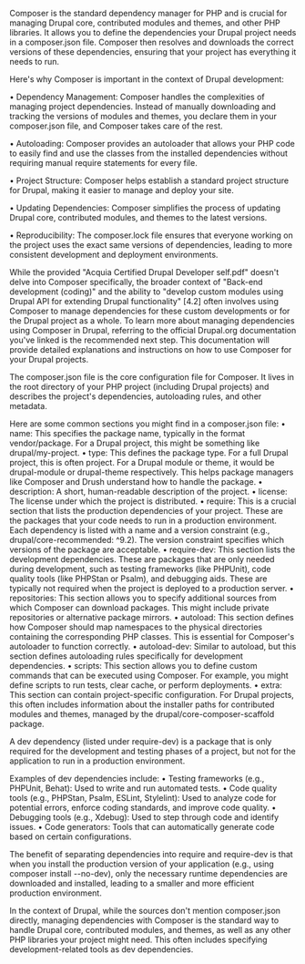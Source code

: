 


Composer is the standard dependency manager for PHP and is crucial for managing Drupal core, contributed modules and themes, and other PHP libraries. It allows you to define the dependencies your Drupal project needs in a composer.json file. Composer then resolves and downloads the correct versions of these dependencies, ensuring that your project has everything it needs to run.

Here's why Composer is important in the context of Drupal development:

• Dependency Management: Composer handles the complexities of managing project dependencies. Instead of manually downloading and tracking the versions of modules and themes, you declare them in your composer.json file, and Composer takes care of the rest.

• Autoloading: Composer provides an autoloader that allows your PHP code to easily find and use the classes from the installed dependencies without requiring manual require statements for every file.

• Project Structure: Composer helps establish a standard project structure for Drupal, making it easier to manage and deploy your site.

• Updating Dependencies: Composer simplifies the process of updating Drupal core, contributed modules, and themes to the latest versions.

• Reproducibility: The composer.lock file ensures that everyone working on the project uses the exact same versions of dependencies, leading to more consistent development and deployment environments.


While the provided "Acquia Certified Drupal Developer self.pdf" doesn't delve into Composer specifically, the broader context of "Back-end development (coding)" and the ability to "develop custom modules using Drupal API for extending Drupal functionality" [4.2] often involves using Composer to manage dependencies for these custom developments or for the Drupal project as a whole.
To learn more about managing dependencies using Composer in Drupal, referring to the official Drupal.org documentation you've linked is the recommended next step. This documentation will provide detailed explanations and instructions on how to use Composer for your Drupal projects.


The composer.json file is the core configuration file for Composer. It lives in the root directory of your PHP project (including Drupal projects) and describes the project's dependencies, autoloading rules, and other metadata.

Here are some common sections you might find in a composer.json file:
• name: This specifies the package name, typically in the format vendor/package. For a Drupal project, this might be something like drupal/my-project.
• type: This defines the package type. For a full Drupal project, this is often project. For a Drupal module or theme, it would be drupal-module or drupal-theme respectively. This helps package managers like Composer and Drush understand how to handle the package.
• description: A short, human-readable description of the project.
• license: The license under which the project is distributed.
• require: This is a crucial section that lists the production dependencies of your project. These are the packages that your code needs to run in a production environment. Each dependency is listed with a name and a version constraint (e.g., drupal/core-recommended: ^9.2). The version constraint specifies which versions of the package are acceptable.
• require-dev: This section lists the development dependencies. These are packages that are only needed during development, such as testing frameworks (like PHPUnit), code quality tools (like PHPStan or Psalm), and debugging aids. These are typically not required when the project is deployed to a production server.
• repositories: This section allows you to specify additional sources from which Composer can download packages. This might include private repositories or alternative package mirrors.
• autoload: This section defines how Composer should map namespaces to the physical directories containing the corresponding PHP classes. This is essential for Composer's autoloader to function correctly.
• autoload-dev: Similar to autoload, but this section defines autoloading rules specifically for development dependencies.
• scripts: This section allows you to define custom commands that can be executed using Composer. For example, you might define scripts to run tests, clear cache, or perform deployments.
• extra: This section can contain project-specific configuration. For Drupal projects, this often includes information about the installer paths for contributed modules and themes, managed by the drupal/core-composer-scaffold package.

A dev dependency (listed under require-dev) is a package that is only required for the development and testing phases of a project, but not for the application to run in a production environment.

Examples of dev dependencies include:
• Testing frameworks (e.g., PHPUnit, Behat): Used to write and run automated tests.
• Code quality tools (e.g., PHPStan, Psalm, ESLint, Stylelint): Used to analyze code for potential errors, enforce coding standards, and improve code quality.
• Debugging tools (e.g., Xdebug): Used to step through code and identify issues.
• Code generators: Tools that can automatically generate code based on certain configurations.

The benefit of separating dependencies into require and require-dev is that when you install the production version of your application (e.g., using composer install --no-dev), only the necessary runtime dependencies are downloaded and installed, leading to a smaller and more efficient production environment.

In the context of Drupal, while the sources don't mention composer.json directly, managing dependencies with Composer is the standard way to handle Drupal core, contributed modules, and themes, as well as any other PHP libraries your project might need. This often includes specifying development-related tools as dev dependencies.
